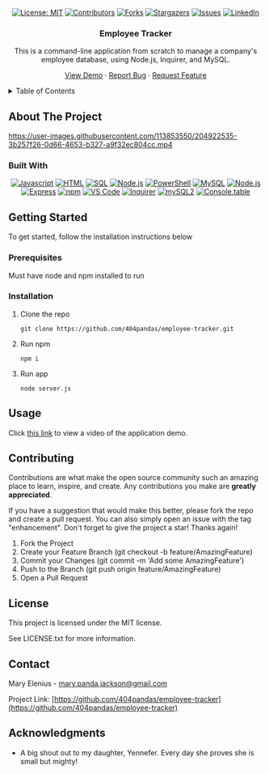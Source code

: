 <div align="center">

[![License: MIT](https://img.shields.io/badge/License-MIT-yellow.svg)](https://opensource.org/licenses/MIT)
[![Contributors](https://img.shields.io/github/contributors/404pandas/employee-tracker.svg?style=plastic&logo=appveyor)](https://github.com/404pandas/employee-tracker/graphs/contributors)
[![Forks](https://img.shields.io/github/forks/404pandas/employee-tracker.svg?style=plastic&logo=appveyor)](https://github.com/404pandas/employee-tracker/network/members)
[![Stargazers](https://img.shields.io/github/stars/404pandas/employee-tracker.svg?style=plastic&logo=appveyor)](https://github.com/404pandas/employee-tracker/stargazers)
[![Issues](https://img.shields.io/github/issues/404pandas/employee-tracker.svg?style=plastic&logo=appveyor)](https://github.com/404pandas/employee-tracker/issues)
[![LinkedIn](https://img.shields.io/badge/-LinkedIn-black.svg?style=plastic&logo=appveyor&logo=linkedin&colorB=555)](https://linkedin.com/in/LinkedInUsername)

</div>

<h3 align="center">Employee Tracker</h3>

<div align="center">

This is a command-line application from scratch to manage a company's employee database, using Node.js, Inquirer, and MySQL.

<a href="https://github.com/404pandas/employee-tracker">View Demo</a>
    ·
<a href="https://github.com/404pandas/employee-tracker/issues">Report Bug</a>
    ·
<a href="https://github.com/404pandas/employee-tracker/issues">Request Feature</a>

</div>

<details>
  <summary>Table of Contents</summary>
  <ol>
    <li>
      <a href="#about-the-project">About The Project</a>
      <ul>
        <li><a href="#built-with">Built With</a></li>
      </ul>
    </li>
    <li>
      <a href="#getting-started">Getting Started</a>
      <ul>
        <li><a href="#prerequisites">Prerequisites</a></li>
        <li><a href="#installation">Installation</a></li>
      </ul>
    </li>
    <li><a href="#usage">Usage</a></li>
    <li><a href="#contributing">Contributing</a></li>
    <li><a href="#license">License</a></li>
    <li><a href="#contact">Contact</a></li>
    <li><a href="#acknowledgments">Acknowledgments</a></li>
  </ol>
</details>

## About The Project

https://user-images.githubusercontent.com/113853550/204922535-3b257f26-0d66-4653-b327-a9f32ec804cc.mp4

### Built With

<div align="center">

[![Javascript](https://img.shields.io/badge/Language-JavaScript-ff0000?style=plastic&logo=JavaScript&logoWidth=10)](https://javascript.info/)
[![HTML](https://img.shields.io/badge/Language-HTML/CSS-ff8000?style=plastic&logo=HTML5&logoWidth=10)](https://html.com/)
[![SQL](https://img.shields.io/badge/Language-SQL-ffff00?style=plastic&logo=MySQL&logoWidth=10)](https://docs.oracle.com/cd/E12151_01/index.htm)
[![Node.js](https://img.shields.io/badge/Language-Java-00ff80?style=plastic&logo=Java&logoWidth=10)](https://dev.java/learn/)
[![PowerShell](https://img.shields.io/badge/Language-Bash/Shell-00ffff?style=plastic&logo=PowerShell&logoWidth=10)](https://learn.microsoft.com/en-us/powershell/)
[![MySQL](https://img.shields.io/badge/Database-MySQL-ff0000?style=plastic&logo=MySQL&logoWidth=10)](https://dev.mysql.com/doc/)
[![Node.js](https://img.shields.io/badge/Framework-Node.js-ff0000?style=plastic&logo=Node.js&logoWidth=10)](https://nodejs.org/en/)
[![Express](https://img.shields.io/badge/Framework-Express-80ff00?style=plastic&logo=Express&logoWidth=10)](https://expressjs.com/)
[![npm](https://img.shields.io/badge/Tools-npm-ff0000?style=plastic&logo=npm&logoWidth=10)](https://www.npmjs.com/)
[![VS Code](https://img.shields.io/badge/IDE-VSCode-ff0000?style=plastic&logo=VisualStudioCode&logoWidth=10)](https://code.visualstudio.com/docs)
[![Inquirer](https://img.shields.io/badge/Package-Inquirer-0000ff?style=&logo=npm&logoWidth=10)](https://www.npmjs.com/package/inquirer#documentation)
[![mySQL2](https://img.shields.io/badge/Package-mySQL2-ff00ff?style=&logo=npm&logoWidth=10)](https://www.npmjs.com/package/mysql2)
[![Console.table](https://img.shields.io/badge/Package-console.table-ff0080?style=&logo=npm&logoWidth=10)](https://www.npmjs.com/package/console.table)

</div>

## Getting Started

To get started, follow the installation instructions below

### Prerequisites

Must have node and npm installed to run

### Installation

1. Clone the repo

   `git clone https://github.com/404pandas/employee-tracker.git`

2. Run npm

   `npm i`

3. Run app

   `node server.js`

## Usage

Click [this link](https://drive.google.com/file/d/1xIoa3lg2amUZIUf6CCNROw30ElUcYLlR/view) to view a video of the application demo.


## Contributing

Contributions are what make the open source community such an amazing place to learn, inspire, and create. Any contributions you make are **greatly appreciated**.

If you have a suggestion that would make this better, please fork the repo and create a pull request. You can also simply open an issue with the tag "enhancement".
Don't forget to give the project a star! Thanks again!

1. Fork the Project
2. Create your Feature Branch (git checkout -b feature/AmazingFeature)
3. Commit your Changes (git commit -m 'Add some AmazingFeature')
4. Push to the Branch (git push origin feature/AmazingFeature)
5. Open a Pull Request

## License

This project is licensed under the MIT license.

See LICENSE.txt for more information.

## Contact

Mary Elenius - mary.panda.jackson@gmail.com

Project Link: [https://github.com/404pandas/employee-tracker](https://github.com/404pandas/employee-tracker)

## Acknowledgments

- A big shout out to my daughter, Yennefer. Every day she proves she is small but mighty!
